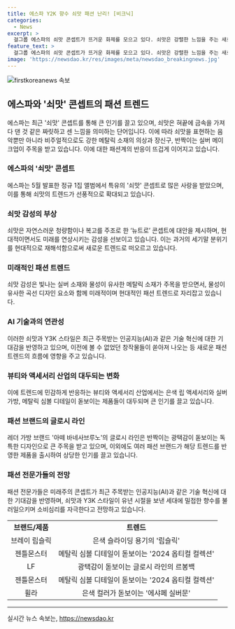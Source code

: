 ```yaml
---
title: 에스파 Y2K 향수 쇠맛 패션 난리! [비크닉]
categories:
  - News
excerpt: >
  걸그룹 에스파의 쇠맛 콘셉트가 뜨거운 화제를 모으고 있다. 쇠맛은 강렬한 느낌을 주는 새로운 패션 트렌드로, 에스파의 음악과 비주얼에 표현되고 있다. 20년 전 이정현의 사이버 여전사 콘셉트가 새롭게 언급되며, 해외에서도 트렌드로 자리 잡았다. 이에 푸르티거 에어로 트렌드가 부활하고, 영화와 음악계에서도 메탈릭 소재와 의상이 주목받고 있다. 이에 따라 블랙핑크 리사 등 유명 아티스트들도 미래적 스타일을 선보이며 트렌드에 발을 들이고 있다. 또한 뷰티 업계도 쇠맛 트렌드에 반응하여 은색 립 액세서리 등을 출시하는 등 관심을 모으고 있다. LF 및 다른 패션 브랜드들도 쇠맛 트렌드에 발을 들이고 있으며, 패션 전문가들은 이는 AI와 기술 혁신에 대한 기대감을 반영한 것으로 해석하고 있다.
feature_text: >
  걸그룹 에스파의 쇠맛 콘셉트가 뜨거운 화제를 모으고 있다. 쇠맛은 강렬한 느낌을 주는 새로운 패션 트렌드로, 에스파의 음악과 비주얼에 표현되고 있다. 20년 전 이정현의 사이버 여전사 콘셉트가 새롭게 언급되며, 해외에서도 트렌드로 자리 잡았다. 이에 푸르티거 에어로 트렌드가 부활하고, 영화와 음악계에서도 메탈릭 소재와 의상이 주목받고 있다. 이에 따라 블랙핑크 리사 등 유명 아티스트들도 미래적 스타일을 선보이며 트렌드에 발을 들이고 있다. 또한 뷰티 업계도 쇠맛 트렌드에 반응하여 은색 립 액세서리 등을 출시하는 등 관심을 모으고 있다. LF 및 다른 패션 브랜드들도 쇠맛 트렌드에 발을 들이고 있으며, 패션 전문가들은 이는 AI와 기술 혁신에 대한 기대감을 반영한 것으로 해석하고 있다.
image: 'https://newsdao.kr/res/images/meta/newsdao_breakingnews.jpg'
---
```


<p><img src="https://newsdao.kr/res/images/meta/newsdao_breakingnews.jpg" alt="firstkoreanews 속보" /></p>

<h2 data-ke-size="size26">에스파와 '쇠맛' 콘셉트의 패션 트렌드</h2>

<p data-ke-size="size16">에스파는 최근 '쇠맛' 콘셉트를 통해 큰 인기를 끌고 있으며, 쇠맛은 혀끝에 금속을 가져다 댄 것 같은 짜릿하고 센 느낌을 의미하는 단어입니다. 이에 따라 쇠맛을 표현하는 음악뿐만 아니라 비주얼적으로도 강한 메탈릭 소재의 의상과 장신구, 반짝이는 실버 메이크업이 주목을 받고 있습니다. 이에 대한 패션계의 반응이 뜨겁게 이어지고 있습니다.</p>

<h3>에스파의 '쇠맛' 콘셉트</h3>

<p data-ke-size="size16">에스파는 5월 발표한 정규 1집 앨범에서 특유의 '쇠맛' 콘셉트로 많은 사랑을 받았으며, 이를 통해 쇠맛의 트렌드가 선풍적으로 확대되고 있습니다.</p>

<h3>쇠맛 감성의 부상</h3>

<p data-ke-size="size16">쇠맛은 자연스러운 청량함이나 복고를 주조로 한 ‘뉴트로’ 콘셉트에 대안을 제시하며, 현대적이면서도 미래를 연상시키는 감성을 선보이고 있습니다. 이는 과거의 세기말 분위기를 현대적으로 재해석함으로써 새로운 트렌드로 떠오르고 있습니다.</p>

<h3>미래적인 패션 트렌드</h3>

<p data-ke-size="size16">쇠맛 감성은 빛나는 실버 소재와 물성이 유사한 메탈릭 소재가 주목을 받으면서, 물성이 유사한 곡선 디자인 요소와 함께 미래적이며 현대적인 패션 트렌드로 자리잡고 있습니다.</p>

<h3>AI 기술과의 연관성</h3>

<p data-ke-size="size16">이러한 쇠맛과 Y3K 스타일은 최근 주목받는 인공지능(AI)과 같은 기술 혁신에 대한 기대감을 반영하고 있으며, 이전에 볼 수 없었던 창작물들이 쏟아져 나오는 등 새로운 패션 트렌드의 흐름에 영향을 주고 있습니다.</p>

<h3>뷰티와 액세서리 산업의 대두되는 변화</h3>

<p data-ke-size="size16">이에 트렌드에 민감하게 반응하는 뷰티와 액세서리 산업에서는 은색 립 액세서리와 실버 가방, 메탈릭 심볼 디테일이 돋보이는 제품들이 대두되며 큰 인기를 끌고 있습니다.</p>

<h3>패션 브랜드의 글로시 라인</h3>

<p data-ke-size="size16">레더 가방 브랜드 '아떼 바네사브루노'의 글로시 라인은 반짝이는 광택감이 돋보이는 독특한 디자인으로 큰 주목을 받고 있으며, 이외에도 여러 패션 브랜드가 해당 트렌드를 반영한 제품을 출시하여 상당한 인기를 끌고 있습니다.</p>

<h3>패션 전문가들의 전망</h3>

<p data-ke-size="size16">패션 전문가들은 미래주의 콘셉트가 최근 주목받는 인공지능(AI)과 같은 기술 혁신에 대한 기대감을 반영하며, 쇠맛과 Y3K 스타일이 유년 시절을 보낸 세대에 밀접한 향수를 불러일으키며 소비심리를 자극한다고 전망하고 있습니다.</p>

<table>
  <tr>
    <td style="text-align: center; height: 17px;"><b>브랜드/제품</b></td>
    <td style="text-align: center; height: 17px;"><b>트렌드</b></td>
  </tr>
  <tr>
    <td style="text-align: center; height: 17px;">브레이 립슬릭</td>
    <td style="text-align: center; height: 17px;">은색 슬라이딩 용기의 '립슬릭'</td>
  </tr>
  <tr>
    <td style="text-align: center; height: 17px;">젠틀몬스터</td>
    <td style="text-align: center; height: 17px;">메탈릭 심볼 디테일이 돋보이는 '2024 옵티컬 컬렉션'</td>
  </tr>
  <tr>
    <td style="text-align: center; height: 17px;">LF</td>
    <td style="text-align: center; height: 17px;">광택감이 돋보이는 글로시 라인의 르봉백</td>
  </tr>
  <tr>
    <td style="text-align: center; height: 17px;">젠틀몬스터</td>
    <td style="text-align: center; height: 17px;">메탈릭 심볼 디테일이 돋보이는 '2024 옵티컬 컬렉션'</td>
  </tr>
  <tr>
    <td style="text-align: center; height: 17px;">휠라</td>
    <td style="text-align: center; height: 17px;">은색 컬러가 돋보이는 '에샤페  실버문'</td>
  </tr>
</table>

<hr>
실시간 뉴스 속보는, <a href="https://newsdao.kr" rel="dofollow">https://newsdao.kr</a>


